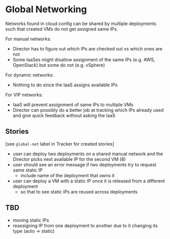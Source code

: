 # Global Networking

Networks found in cloud config can be shared by multiple deployments such that created VMs do not get assigned same IPs.

For manual networks:
- Director has to figure out which IPs are checked out vs which ones are not
- Some IaaSes might disallow assignment of the same IPs (e.g. AWS, OpenStack) but some do not (e.g. vSphere)

For dynamic networks:
- Nothing to do since the IaaS assigns available IPs

For VIP networks:
- IaaS will prevent assignment of same IPs to multiple VMs
- Director can possibly do a better job at tracking which IPs already used and give quick feedback without asking the IaaS

## Stories

[see `global-net` label in Tracker for created stories]

* user can deploy two deployments on a shared manual network and the Director picks next available IP for the second VM (8)
* user should see an error message if two deployments try to request same static IP
  - include name of the deployment that owns it
* user can deploy a VM with a static IP once it is released from a different deployment
  - so that to see static IPs are reused across deployments

## TBD

- moving static IPs
- reassigning IP from one deployment to another due to it changing its type (auto -> static)
